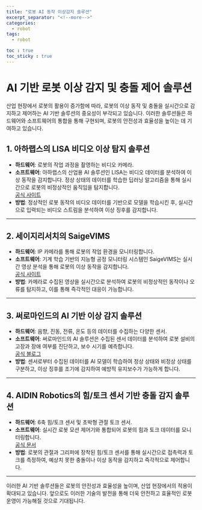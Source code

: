 ```yaml
---
title: "로봇 AI 동작 이상감지 솔루션"
excerpt_separator: "<!--more-->"
categories:
  - robot
tags:
  - robot

toc : true
toc_sticky : true
---
```


# AI 기반 로봇 이상 감지 및 충돌 제어 솔루션

산업 현장에서 로봇의 활용이 증가함에 따라, 로봇의 이상 동작 및 충돌을 실시간으로 감지하고 제어하는 AI 기반 솔루션의 중요성이 부각되고 있습니다. 이러한 솔루션들은 하드웨어와 소프트웨어의 통합을 통해 구현되며, 로봇의 안전성과 효율성을 높이는 데 기여하고 있습니다.

## 1. 아하랩스의 LISA 비디오 이상 탐지 솔루션

- **하드웨어**: 로봇의 작업 과정을 촬영하는 비디오 카메라.
- **소프트웨어**: 아하랩스의 산업용 AI 솔루션인 LISA는 비디오 데이터를 분석하여 이상 동작을 감지합니다. 정상 상태의 데이터를 학습한 딥러닝 알고리즘을 통해 실시간으로 로봇의 비정상적인 움직임을 탐지합니다.  
  [공식 사이트](https://ahha.ai/2023/12/22/case_lisavideo_anomaly/?utm_source=chatgpt.com)
- **방법**: 정상적인 로봇 동작의 비디오 데이터를 기반으로 모델을 학습시킨 후, 실시간으로 입력되는 비디오 스트림을 분석하여 이상 징후를 감지합니다.

---

## 2. 세이지리서치의 SaigeVIMS

- **하드웨어**: IP 카메라를 통해 로봇의 작업 환경을 모니터링합니다.
- **소프트웨어**: 기계 학습 기반의 지능형 공정 모니터링 시스템인 SaigeVIMS는 실시간 영상 분석을 통해 로봇의 이상 동작을 감지합니다.  
  [공식 사이트](https://automation-world.co.kr/mobile/article.html?no=66387&utm_source=chatgpt.com)
- **방법**: 카메라로 수집된 영상을 실시간으로 분석하여 로봇의 비정상적인 동작이나 오류를 탐지하고, 이를 통해 즉각적인 대응이 가능합니다.

---

## 3. 써로마인드의 AI 기반 이상 감지 솔루션

- **하드웨어**: 음향, 진동, 전류, 온도 등의 데이터를 수집하는 다양한 센서.
- **소프트웨어**: 써로마인드의 AI 솔루션은 수집된 센서 데이터를 분석하여 로봇 설비의 고장과 장애 여부를 진단하고, 보수 시기를 예측합니다.  
  [공식 블로그](https://m.blog.naver.com/surromind/223303341753?utm_source=chatgpt.com)
- **방법**: 센서로부터 수집된 데이터를 AI 모델이 학습하여 정상 상태와 비정상 상태를 구분하고, 이상 징후를 조기에 감지하여 예방적 유지보수가 가능하게 합니다.

---

## 4. AIDIN Robotics의 힘/토크 센서 기반 충돌 감지 솔루션

- **하드웨어**: 6축 힘/토크 센서 및 초박형 관절 토크 센서.
- **소프트웨어**: 실시간 로봇 모션 제어기와 통합되어 로봇의 힘과 토크 데이터를 모니터링합니다.  
  [공식 문서](https://www.aidinrobotics.co.kr/_files/ugd/ba4131_a5b2bd5a70fb418eacd565420041efb9.pdf?index=true&utm_source=chatgpt.com)
- **방법**: 로봇의 관절과 그리퍼에 장착된 힘/토크 센서를 통해 실시간으로 접촉력과 토크를 측정하여, 예상치 못한 충돌이나 이상 동작을 감지하고 즉각적으로 제어합니다.

---

이러한 AI 기반 솔루션들은 로봇의 안전성과 효율성을 높이며, 산업 현장에서의 적용이 확대되고 있습니다. 앞으로도 이러한 기술의 발전을 통해 더욱 안전하고 효율적인 로봇 운영이 가능해질 것으로 기대됩니다.
